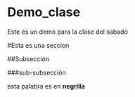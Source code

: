 # Demo_clase

Este es un demo para la clase del sabado

#Esta es una seccion

##Subsección

###sub-subsección

esta palabra es en **negrilla**

